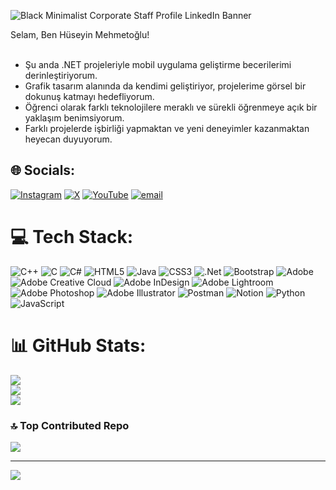 
![Black Minimalist Corporate Staff Profile LinkedIn Banner](https://github.com/user-attachments/assets/7dd7e02e-9bd4-43b3-ba00-a5dadb00d2ec)

Selam, Ben Hüseyin Mehmetoğlu!
<br><br>
- Şu anda .NET projeleriyle mobil uygulama geliştirme becerilerimi derinleştiriyorum.  <br>
- Grafik tasarım alanında da kendimi geliştiriyor, projelerime görsel bir dokunuş katmayı hedefliyorum.  <br>
- Öğrenci olarak farklı teknolojilere meraklı ve sürekli öğrenmeye açık bir yaklaşım benimsiyorum.  <br>
- Farklı projelerde işbirliği yapmaktan ve yeni deneyimler kazanmaktan heyecan duyuyorum.


## 🌐 Socials:
[![Instagram](https://img.shields.io/badge/Instagram-%23E4405F.svg?logo=Instagram&logoColor=white)](https://instagram.com/huseyinbnee) [![X](https://img.shields.io/badge/X-black.svg?logo=X&logoColor=white)](https://x.com/huseyinbnee) [![YouTube](https://img.shields.io/badge/YouTube-%23FF0000.svg?logo=YouTube&logoColor=white)](https://youtube.com/@huseyinmehmetogluu) [![email](https://img.shields.io/badge/Email-D14836?logo=gmail&logoColor=white)](mailto:hisoderler@hotmail.com) 

# 💻 Tech Stack:
![C++](https://img.shields.io/badge/c++-%2300599C.svg?style=flat-square&logo=c%2B%2B&logoColor=white) ![C](https://img.shields.io/badge/c-%2300599C.svg?style=flat-square&logo=c&logoColor=white) ![C#](https://img.shields.io/badge/c%23-%23239120.svg?style=flat-square&logo=csharp&logoColor=white) ![HTML5](https://img.shields.io/badge/html5-%23E34F26.svg?style=flat-square&logo=html5&logoColor=white) ![Java](https://img.shields.io/badge/java-%23ED8B00.svg?style=flat-square&logo=openjdk&logoColor=white) ![CSS3](https://img.shields.io/badge/css3-%231572B6.svg?style=flat-square&logo=css3&logoColor=white) ![.Net](https://img.shields.io/badge/.NET-5C2D91?style=flat-square&logo=.net&logoColor=white) ![Bootstrap](https://img.shields.io/badge/bootstrap-%238511FA.svg?style=flat-square&logo=bootstrap&logoColor=white) ![Adobe](https://img.shields.io/badge/adobe-%23FF0000.svg?style=flat-square&logo=adobe&logoColor=white) ![Adobe Creative Cloud](https://img.shields.io/badge/Adobe%20Creative%20Cloud-DA1F26.svg?style=flat-square&logo=Adobe%20Creative%20Cloud&logoColor=white) ![Adobe InDesign](https://img.shields.io/badge/Adobe%20InDesign-49021F?style=flat-square&logo=adobeindesign&logoColor=FF3366) ![Adobe Lightroom](https://img.shields.io/badge/Adobe%20Lightroom-31A8FF.svg?style=flat-square&logo=Adobe%20Lightroom&logoColor=white) ![Adobe Photoshop](https://img.shields.io/badge/adobe%20photoshop-%2331A8FF.svg?style=flat-square&logo=adobe%20photoshop&logoColor=white) ![Adobe Illustrator](https://img.shields.io/badge/adobe%20illustrator-%23FF9A00.svg?style=flat-square&logo=adobe%20illustrator&logoColor=white) ![Postman](https://img.shields.io/badge/Postman-FF6C37?style=flat-square&logo=postman&logoColor=white) ![Notion](https://img.shields.io/badge/Notion-%23000000.svg?style=flat-square&logo=notion&logoColor=white) ![Python](https://img.shields.io/badge/python-3670A0?style=flat-square&logo=python&logoColor=ffdd54) ![JavaScript](https://img.shields.io/badge/javascript-%23323330.svg?style=flat-square&logo=javascript&logoColor=%23F7DF1E)
# 📊 GitHub Stats:
![](https://github-readme-stats.vercel.app/api?username=huseyinmehmetoglu&theme=dark&hide_border=false&include_all_commits=false&count_private=false)<br/>
![](https://nirzak-streak-stats.vercel.app/?user=huseyinmehmetoglu&theme=dark&hide_border=false)<br/>
![](https://github-readme-stats.vercel.app/api/top-langs/?username=huseyinmehmetoglu&theme=dark&hide_border=false&include_all_commits=false&count_private=false&layout=compact)

### 🔝 Top Contributed Repo
![](https://github-contributor-stats.vercel.app/api?username=huseyinmehmetoglu&limit=5&theme=dark&combine_all_yearly_contributions=true)

---
[![](https://visitcount.itsvg.in/api?id=huseyinmehmetoglu&icon=0&color=0)](https://visitcount.itsvg.in)

<!-- Proudly created with GPRM ( https://gprm.itsvg.in ) -->
